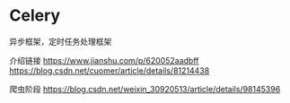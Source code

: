 # Celery
 异步框架，定时任务处理框架

 介绍链接
 https://www.jianshu.com/p/620052aadbff 
 https://blog.csdn.net/cuomer/article/details/81214438
 
 
 爬虫阶段
 https://blog.csdn.net/weixin_30920513/article/details/98145396